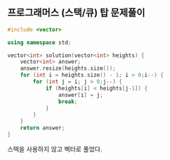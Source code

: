 프로그래머스 (스택/큐) 탑 문제풀이
---------------------------------
```c++
#include <vector>

using namespace std;

vector<int> solution(vector<int> heights) {
	vector<int> answer;
	answer.resize(heights.size());
	for (int i = heights.size() - 1; i > 0;i--) { 
		for (int j = i; j > 0;j--) {
			if (heights[i] < heights[j-1]) {
				answer[i] = j;
				break;
			}
		}
	}
	return answer;
}
```
스택을 사용하지 않고 벡터로 풀었다.
